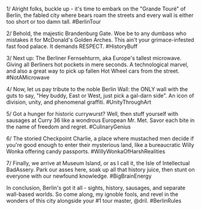 1/ Alright folks, buckle up - it's time to embark on the "Grande Touré" of Berlin, the fabled city where bears roam the streets and every wall is either too short or too damn tall. #BerlinTour

2/ Behold, the majestic Brandenburg Gate. Woe be to any dumbass who mistakes it for McDonald's Golden Arches. This ain't your grimace-infested fast food palace. It demands RESPECT. #HistoryBuff

3/ Next up: The Berliner Fernsehturm, aka Europe's tallest microwave. Giving all Berliners hot pockets in mere seconds. A technological marvel, and also a great way to pick up fallen Hot Wheel cars from the street. #NotAMicrowave

4/ Now, let us pay tribute to the noble Berlin Wall: the ONLY wall with the guts to say, "Hey buddy, East or West, just pick a gal-darn side". An icon of division, unity, and phenomenal graffiti. #UnityThroughArt

5/ Got a hunger for historic currywurst? Well, then stuff yourself with sausages at Curry 36 like a wondrous European Mr. Met. Savor each bite in the name of freedom and regret. #CulinaryGenius

6/ The storied Checkpoint Charlie, a place where mustached men decide if you're good enough to enter their mysterious land, like a bureaucratic Willy Wonka offering candy passports. #WillyWonkaOfHarshRealities

7/ Finally, we arrive at Museum Island, or as I call it, the Isle of Intellectual BadAssery. Park our asses here, soak up all that history juice, then stunt on everyone with our newfound knowledge. #BigBrainEnergy

In conclusion, Berlin's got it all - sights, history, sausages, and separate wall-based worlds. So come along, my ignoble fools, and revel in the wonders of this city alongside your #1 tour master, @dril. #BerlinRules
